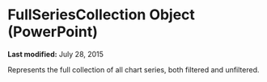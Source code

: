 
# FullSeriesCollection Object (PowerPoint)

 **Last modified:** July 28, 2015

Represents the full collection of all chart series, both filtered and unfiltered.
